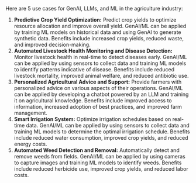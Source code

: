 Here are 5 use cases for GenAI, LLMs, and ML in the agriculture industry:

1.  **Predictive Crop Yield Optimization:** Predict crop yields to optimize resource allocation and improve overall yield. GenAI/ML can be applied by training ML models on historical data and using GenAI to generate synthetic data. Benefits include increased crop yields, reduced waste, and improved decision-making.
2.  **Automated Livestock Health Monitoring and Disease Detection:** Monitor livestock health in real-time to detect diseases early. GenAI/ML can be applied by using sensors to collect data and training ML models to identify patterns indicative of disease. Benefits include reduced livestock mortality, improved animal welfare, and reduced antibiotic use.
3.  **Personalized Agricultural Advice and Support:** Provide farmers with personalized advice on various aspects of their operations. GenAI/ML can be applied by developing a chatbot powered by an LLM and training it on agricultural knowledge. Benefits include improved access to information, increased adoption of best practices, and improved farm management.
4.  **Smart Irrigation System:** Optimize irrigation schedules based on real-time data. GenAI/ML can be applied by using sensors to collect data and training ML models to determine the optimal irrigation schedule. Benefits include reduced water consumption, improved crop yields, and reduced energy costs.
5.  **Automated Weed Detection and Removal:** Automatically detect and remove weeds from fields. GenAI/ML can be applied by using cameras to capture images and training ML models to identify weeds. Benefits include reduced herbicide use, improved crop yields, and reduced labor costs.